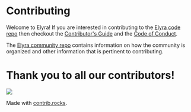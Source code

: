 <!--
{% comment %}
Copyright 2018-2025 Elyra Authors

Licensed under the Apache License, Version 2.0 (the "License");
you may not use this file except in compliance with the License.
You may obtain a copy of the License at

http://www.apache.org/licenses/LICENSE-2.0

Unless required by applicable law or agreed to in writing, software
distributed under the License is distributed on an "AS IS" BASIS,
WITHOUT WARRANTIES OR CONDITIONS OF ANY KIND, either express or implied.
See the License for the specific language governing permissions and
limitations under the License.
{% endcomment %}
-->

# Contributing

Welcome to Elyra! If you are interested in contributing to the [Elyra code repo](README.md)
then checkout the [Contributor's Guide](https://github.com/elyra-ai/community/blob/main/CONTRIBUTING.md) and 
the [Code of Conduct](https://github.com/elyra-ai/community/blob/main/CODE_OF_CONDUCT.md). 

The [Elyra community repo](https://github.com/elyra-ai/community) contains information on how the community
is organized and other information that is pertinent to contributing.

# Thank you to all our contributors!
<a href="https://github.com/elyra-ai/elyra/graphs/contributors">
  <img src="https://contrib.rocks/image?repo=elyra-ai/elyra" />
</a>

Made with [contrib.rocks](https://contrib.rocks).
